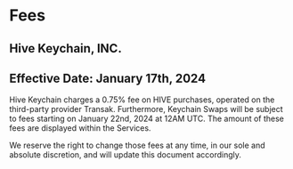 # Fees

## Hive Keychain, INC.

## Effective Date: January 17th, 2024

Hive Keychain charges a 0.75% fee on HIVE purchases, operated on the third-party provider Transak.
Furthermore, Keychain Swaps will be subject to fees starting on January 22nd, 2024 at 12AM UTC. The amount of these fees are displayed within the Services.

We reserve the right to change those fees at any time, in our sole and absolute discretion, and will update this document accordingly.
